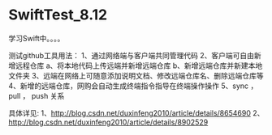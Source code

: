 # SwiftTest_8.12

学习Swift中。。。。

测试github工具用法：
1、通过网络端与客户端共同管理代码
2、客户端可自由新增远程仓库
   a、将本地代码上传远端并新增远端仓库 
   b、新增远端仓库并新建本地文件夹
3、远端在网络上可随意添加说明文档、修改远端仓库名、删除远端仓库等
4、新增的远端仓库，网购会自动生成终端指令指导在终端操作操作
5、sync ，pull ， push 关系


具体详见: 1、http://blog.csdn.net/duxinfeng2010/article/details/8654690
         2、http://blog.csdn.net/duxinfeng2010/article/details/8902529
